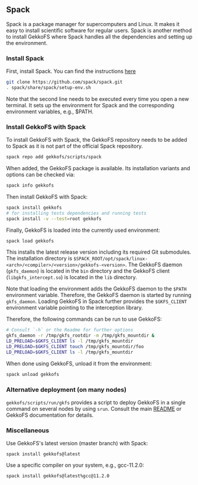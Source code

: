 ## Spack

Spack is a package manager for supercomputers and Linux. It makes it easy to install scientific software for regular
users.
Spack is another method to install GekkoFS where Spack handles all the dependencies and setting up the environment.

### Install Spack

First, install Spack. You can find the instructions [here](https://spack.readthedocs.io/en/latest/getting_started.html)

```bash
git clone https://github.com/spack/spack.git
. spack/share/spack/setup-env.sh
```

Note that the second line needs to be executed every time you open a new terminal. It sets up the environment for Spack
and the corresponding environment variables, e.g., $PATH.

### Install GekkoFS with Spack

To install GekkoFS with Spack, the GekkoFS repository needs to be added to Spack as it is not part of the official Spack
repository.

```bash
spack repo add gekkofs/scripts/spack
```

When added, the GekkoFS package is available. Its installation variants and options can be checked via:

```bash
spack info gekkofs
```

Then install GekkoFS with Spack:

```bash
spack install gekkofs
# for installing tests dependencies and running tests
spack install -v --test=root gekkofs
```

Finally, GekkoFS is loaded into the currently used environment:

```bash
spack load gekkofs
```

This installs the latest release version including its required Git submodules. The installation directory is
`$SPACK_ROOT/opt/spack/linux-<arch>/<compiler>/<version>/gekkofs-<version>`. The GekkoFS daemon (`gkfs_daemon`) is
located in the `bin` directory and the GekkoFS client (`libgkfs_intercept.so`) is located in the `lib` directory.

Note that loading the environment adds the GekkoFS daemon to the `$PATH` environment variable. Therefore, the GekkoFS
daemon is started by running `gkfs_daemon`. Loading GekkoFS in Spack further provides the `$GKFS_CLIENT` environment
variable pointing to the interception library.

Therefore, the following commands can be run to use GekkoFS:

```bash
# Consult `-h` or the Readme for further options
gkfs_daemon -r /tmp/gkfs_rootdir -m /tmp/gkfs_mountdir &
LD_PRELOAD=$GKFS_CLIENT ls -l /tmp/gkfs_mountdir
LD_PRELOAD=$GKFS_CLIENT touch /tmp/gkfs_mountdir/foo
LD_PRELOAD=$GKFS_CLIENT ls -l /tmp/gkfs_mountdir
```

When done using GekkoFS, unload it from the environment:

```bash
spack unload gekkofs
```

### Alternative deployment (on many nodes)

`gekkofs/scripts/run/gkfs` provides a script to deploy GekkoFS in a single command on several nodes by using `srun`.
Consult the main [README](../../README.md) or GekkoFS documentation for details.

### Miscellaneous

Use GekkoFS's latest version (master branch) with Spack:

```
spack install gekkofs@latest
```

Use a specific compiler on your system, e.g., gcc-11.2.0:

```bash
spack install gekkofs@latest%gcc@11.2.0
```